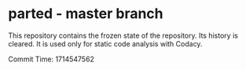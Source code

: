 # parted - master branch

This repository contains the frozen state of the repository.
Its history is cleared. It is used only for static code
analysis with Codacy.

Commit Time: 1714547562